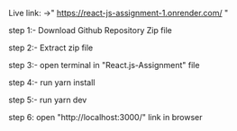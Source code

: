 Live link: ->" https://react-js-assignment-1.onrender.com/ "


step 1:-
 Download Github Repository Zip file

step 2:-
  Extract zip file

step 3:-
 open terminal in "React.js-Assignment" file

step 4:- 
 run 
    yarn install

step 5:- 
 run 
    yarn dev    

step 6: 
 open "http://localhost:3000/" link in browser
